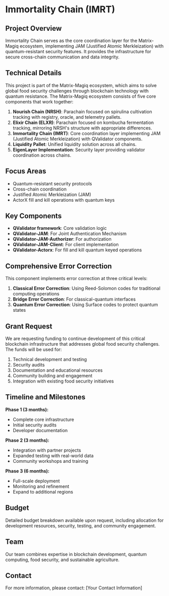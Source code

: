 # Immortality Chain (IMRT)

## Project Overview

Immortality Chain serves as the core coordination layer for the Matrix-Magiq ecosystem, implementing JAM (Justified Atomic Merkleization) with quantum-resistant security features. It provides the infrastructure for secure cross-chain communication and data integrity.

## Technical Details

This project is part of the Matrix-Magiq ecosystem, which aims to solve global food security challenges through blockchain technology with quantum resistance. The Matrix-Magiq ecosystem consists of five core components that work together:

1. **Nourish Chain (NRSH)**: Parachain focused on spirulina cultivation tracking with registry, oracle, and telemetry pallets.
2. **Elixir Chain (ELXR)**: Parachain focused on kombucha fermentation tracking, mirroring NRSH's structure with appropriate differences.
3. **Immortality Chain (IMRT)**: Core coordination layer implementing JAM (Justified Atomic Merkleization) with QValidator components.
4. **Liquidity Pallet**: Unified liquidity solution across all chains.
5. **EigenLayer Implementation**: Security layer providing validator coordination across chains.

## Focus Areas

- Quantum-resistant security protocols
- Cross-chain coordination
- Justified Atomic Merkleization (JAM)
- ActorX fill and kill operations with quantum keys

## Key Components

- **QValidator framework**: Core validation logic
- **QValidator-JAM**: For Joint Authentication Mechanism
- **QValidator-JAM-Authorizer**: For authorization
- **QValidator-JAM-Client**: For client implementation
- **QValidator-Actorx**: For fill and kill quantum keyed operations

## Comprehensive Error Correction

This component implements error correction at three critical levels:

1. **Classical Error Correction**: Using Reed-Solomon codes for traditional computing operations
2. **Bridge Error Correction**: For classical-quantum interfaces
3. **Quantum Error Correction**: Using Surface codes to protect quantum states

## Grant Request

We are requesting funding to continue development of this critical blockchain infrastructure that addresses global food security challenges. The funds will be used for:

1. Technical development and testing
2. Security audits
3. Documentation and educational resources
4. Community building and engagement
5. Integration with existing food security initiatives

## Timeline and Milestones

**Phase 1 (3 months):**
- Complete core infrastructure
- Initial security audits
- Developer documentation

**Phase 2 (3 months):**
- Integration with partner projects
- Expanded testing with real-world data
- Community workshops and training

**Phase 3 (6 months):**
- Full-scale deployment
- Monitoring and refinement
- Expand to additional regions

## Budget

Detailed budget breakdown available upon request, including allocation for development resources, security, testing, and community engagement.

## Team

Our team combines expertise in blockchain development, quantum computing, food security, and sustainable agriculture.

## Contact

For more information, please contact: [Your Contact Information]
